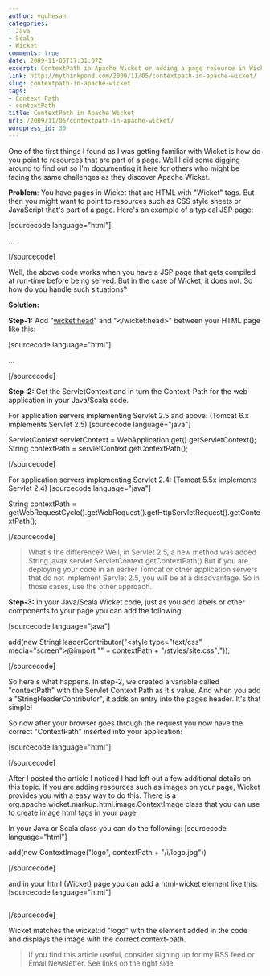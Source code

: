 ```yaml
---
author: vguhesan
categories:
- Java
- Scala
- Wicket
comments: true
date: 2009-11-05T17:31:07Z
excerpt: ContextPath in Apache Wicket or adding a page resource in Wicket
link: http://mythinkpond.com/2009/11/05/contextpath-in-apache-wicket/
slug: contextpath-in-apache-wicket
tags:
- Context Path
- contextPath
title: ContextPath in Apache Wicket
url: /2009/11/05/contextpath-in-apache-wicket/
wordpress_id: 30
---
```


One of the first things I found as I was getting familiar with Wicket is how do you point to resources that are part of a page. Well I did some digging around to find out so I'm documenting it here for others who might be facing the same challenges as they discover Apache Wicket.

**Problem**:
You have pages in Wicket that are HTML with "Wicket" tags. But then you might want to point to resources such as CSS style sheets or JavaScript that's part of a page. Here's an example of a typical JSP page:

[sourcecode language="html"]

<html>
<head>
<style type="text/css" media="screen">@import \" + request.getContextPath() + "/styles/site.css\";</style>
</head>
...

[/sourcecode]

Well, the above code works when you have a JSP page that gets compiled at run-time before being served. But in the case of Wicket, it does not. So how do you handle such situations?

**Solution:**

**Step-1:** Add "<wicket:head>" and "</wicket:head>" between your HTML page like this:

[sourcecode language="html"]

<html>
<head>
<wicket:head>
<!-- Other existing HTML tags can continue to go here -->
</wicket:head>
</head>
...

[/sourcecode]

**Step-2:** Get the ServletContext and in turn the Context-Path for the web application in your Java/Scala code.

For application servers implementing Servlet 2.5 and above: (Tomcat 6.x implements Servlet 2.5)
[sourcecode language="java"]

ServletContext servletContext = WebApplication.get().getServletContext();
String contextPath = servletContext.getContextPath();

[/sourcecode]

For application servers implementing Servlet 2.4: (Tomcat 5.5x implements Servlet 2.4)
[sourcecode language="java"]

String contextPath = getWebRequestCycle().getWebRequest().getHttpServletRequest().getContextPath();

[/sourcecode]



<blockquote>What's the difference? Well, in Servlet 2.5, a new method was added 
String javax.servlet.ServletContext.getContextPath()
But if you are deploying your code in an earlier Tomcat or other application servers that do not implement Servlet 2.5, you will be at a disadvantage. So in those cases, use the other approach. 
</blockquote>




**Step-3:** In your Java/Scala Wicket code, just as you add labels or other components to your page you can add the following:

[sourcecode language="java"]

add(new StringHeaderContributor("<style type=\"text/css\" media=\"screen\">@import \"" + contextPath + "/styles/site.css\";</style>"));

[/sourcecode]

So here's what happens. In step-2, we created a variable called "contextPath" with the Servlet Context Path as it's value. And when you add a "StringHeaderContributor", it adds an entry into the pages header. It's that simple!

So now after your browser goes through the request you now have the correct "ContextPath" inserted into your application:

[sourcecode language="html"]

<style type="text/css" media="screen">@import "/sampleapp/styles/site.css";</style>

[/sourcecode]

After I posted the article I noticed I had left out a few additional details on this topic. If you are
adding resources such as images on your page, Wicket provides you with a easy way to do this. There is a org.apache.wicket.markup.html.image.ContextImage class that you can use to create image html tags in your
page.

In your Java or Scala class you can do the following:
[sourcecode language="html"]

add(new ContextImage("logo", contextPath + "/i/logo.jpg"))

[/sourcecode]

and in your html (Wicket) page you can add a html-wicket element like this:
[sourcecode language="html"]

<img wicket:id="logo"/>

[/sourcecode]

Wicket matches the wicket:id "logo" with the element added in the code and displays the image with the correct context-path.







<blockquote>If you find this article useful, consider signing up for my RSS feed or Email Newsletter. See links on the right side.</blockquote>

